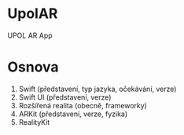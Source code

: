 # UpolAR
UPOL AR App

# Osnova
1. Swift (představení, typ jazyka, očekávání, verze)
2. Swift UI (představení, verze)
3. Rozšířená realita (obecně, frameworky)
4. ARKit (představení, verze, fyzika)
5. RealityKit
